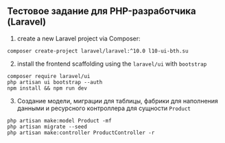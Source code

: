 ## Тестовое задание для PHP-разработчика (Laravel)

1.  create a new Laravel project via Composer:
```
composer create-project laravel/laravel:^10.0 l10-ui-bth.su
```
2.  install the frontend scaffolding using the `laravel/ui` with `bootstrap`
```
composer require laravel/ui
php artisan ui bootstrap --auth
npm install && npm run dev
```
3.  Создание модели, миграции для таблицы, фабрики для наполнения данными и ресурсного контроллера для сущности `Product`
```
php artisan make:model Product -mf
php artisan migrate --seed
php artisan make:controller ProductController -r
```
